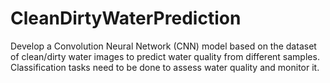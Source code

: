 # CleanDirtyWaterPrediction
Develop a Convolution Neural Network (CNN) model based on the dataset of clean/dirty water images to predict water quality from different samples. Classification tasks need to be done to assess water quality and monitor it. 
